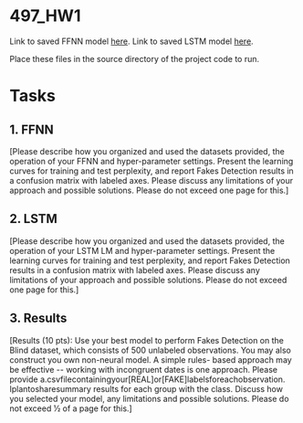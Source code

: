 # 497_HW1

Link to saved FFNN model [here](https://drive.google.com/file/d/1JhyJOzdX5Iw_x4NpYDUdtJYaJtVd-Wsx/view?usp=sharing).
Link to saved LSTM model [here](https://drive.google.com/file/d/1W_LZTNmZ5NIhET-sHn-NfqXbMZDkz8Rb/view?usp=sharing).

Place these files in the source directory of the project code to run.


# Tasks

## 1. FFNN

[Please describe how you organized and used the datasets provided, the operation of your FFNN and hyper-parameter settings. Present the learning curves for training and test perplexity, and report Fakes Detection results in a confusion matrix with labeled axes. Please discuss any limitations of your approach and possible solutions. Please do not exceed one page for this.]



## 2. LSTM

[Please describe how you organized and used the datasets provided, the operation of your LSTM LM and hyper-parameter settings. Present the learning curves for training and test perplexity, and report Fakes Detection results in a confusion matrix with labeled axes. Please discuss any limitations of your approach and possible solutions. Please do not exceed one page for this.]


## 3. Results

[Results (10 pts): Use your best model to perform Fakes Detection on the Blind dataset, which consists of 500 unlabeled observations. You may also construct you own non-neural model. A simple rules- based approach may be effective -- working with incongruent dates is one approach. Please provide a.csvfilecontainingyour[REAL]or[FAKE]labelsforeachobservation. Iplantosharesummary results for each group with the class. Discuss how you selected your model, any limitations and possible solutions. Please do not exceed 1⁄2 of a page for this.]